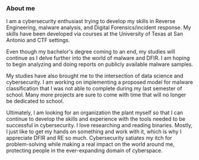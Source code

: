 ### About me

I am a cybersecurity enthusiast trying to develop my skills in Reverse Engineering,
malware analysis, and Digital Forensics/incident response. My skills have been 
developed via courses at the University of Texas at San Antonio and CTF settings.

Even though my bachelor's degree coming to an end, my studies will continue as I delve
further into the world of malware and DFIR. I am hoping to begin analyzing and doing reports
on publicly available malware samples. 

My studies have also brought me to the intersection of data science and cybersecurity. I am 
working on implementing a proposed model for malware classification that I was not able to 
complete during my last semester of school. Many more projects are sure to come with time that
will no longer be dedicated to school. 

Ultimately, I am looking for an organization the plant myself so that I can continue to develop
the skills and experience with the tools needed to be successful in cybersecurity. I love 
researching and reading binaries. Mostly, I just like to get my hands on something and work with 
it, which is why I appreciate DFIR and RE so much. Cybersecurity satiates my itch for problem-solving while making a real impact on the world around me, protecting people in the ever-expanding domain of cyberspace. 
